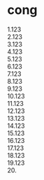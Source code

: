 # cong  
1.123  
2.123  
3.123  
4.123   
5.123  
6.123  
7.123  
8.123  
9.123  
10.123  
11.123  
12.123  
13.123  
14.123  
15.123  
16.123  
17.123  
18.123  
19.123  
20.<h6 id="123" style="display:none">outlier
